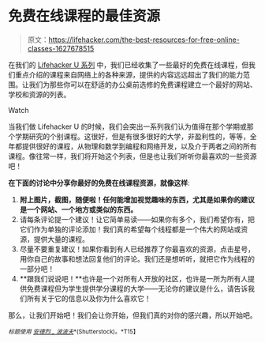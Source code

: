 # 免费在线课程的最佳资源

> 原文：<https://lifehacker.com/the-best-resources-for-free-online-classes-1627678515>

在我们的 [Lifehacker U 系列](http://lifehacker.com/lifehacker-u) 中，我们已经收集了一些最好的免费在线课程，但我们重点介绍的课程来自网络上的各种来源，提供的内容远远超出了我们的能力范围。让我们为那些你可以在舒适的办公桌前选修的免费课程建立一个最好的网站、学校和资源的列表。

Watch

当我们做 Lifehacker U 的时候，我们会突出一系列我们认为值得在那个学期或那个学期研究的个别课程。这很好，但是有很多很好的大学，非盈利性的，等等，全年都提供很好的课程，从物理和数学到编程和网络开发，以及介于两者之间的所有课程。像往常一样，我们将开始这个列表，但是也让我们听听你最喜欢的一些资源吧！

**在下面的讨论中分享你最好的免费在线课程资源，就像这样**:

1.  **附上图片，截图，随便啦！任何能增加视觉趣味的东西，尤其是如果你的建议是一个网站、一个地方或类似的东西。**
2.  请每条评论提一个建议！让它简单易读——如果你有多个，我们希望你有，把它们作为单独的评论添加！我们真的希望每个线程都是一个伟大的网站或资源，提供大量的课程。
3.  尽量不要重复建议！如果你看到有人已经推荐了你最喜欢的资源，点击星号，用你自己的故事和想法回复他们的评论。我们还是想听听，就把它作为线程的一部分吧！
4.  **跟我们说说吧！**也许是一个对所有人开放的社区，也许是一所为所有人提供免费课程但为学生提供学分课程的大学——无论你的建议是什么，请告诉我们所有关于它的信息以及你为什么喜欢它！

那么，让我们开始吧！我们会让你开始，但我们真的对你的感兴趣，所以开始吧。

<small>*标题使用*</small> [<small>*安德烈 _ 波波夫*</small>](http://www.shutterstock.com/pic.mhtml?id=204407071&src=id)<small>*(Shutterstock)。*T15】</small>
